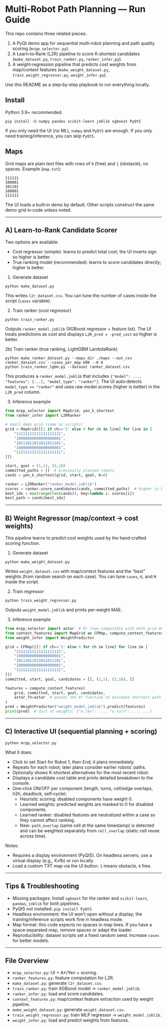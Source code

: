 # Multi‑Robot Path Planning — Run Guide

This repo contains three related pieces:

1) A PyQt demo app for sequential multi‑robot planning and path quality scoring (`mrpp_selector.py`).
2) A Learn‑to‑Rank (L2R) pipeline to score K‑shortest candidates (`make_dataset.py`, `train_ranker.py`, `ranker_infer.py`).
3) A weight‑regression pipeline that predicts cost weights from map/context features (`make_weight_dataset.py`, `train_weight_regressor.py`, `weight_infer.py`).

Use this README as a step‑by‑step playbook to run everything locally.

## Install

Python 3.9+ recommended.

```
pip install -U numpy pandas scikit-learn joblib xgboost PyQt5
```

If you only need the UI (no ML), `numpy` and `PyQt5` are enough. If you only need training/inference, you can skip `PyQt5`.

## Maps

Grid maps are plain text files with rows of `0` (free) and `1` (obstacle), no spaces. Example (`map.txt`):

```
111111
100001
101101
100001
111111
```

The UI loads a built‑in demo by default. Other scripts construct the same demo grid in‑code unless noted.

---

## A) Learn‑to‑Rank Candidate Scorer

Two options are available:

- Cost regressor (simple): learns to predict total cost; the UI inverts sign so higher is better.
- True ranking model (recommended): learns to score candidates directly; higher is better.

1) Generate dataset

```
python make_dataset.py
```

This writes `l2r_dataset.csv`. You can tune the number of cases inside the script (`cases` variable).

2) Train ranker (cost regressor)

```
python train_ranker.py
```

Outputs `ranker_model.joblib` (XGBoost regressor + feature list). The UI treats predictions as cost and displays `L2R_pred = -pred_cost` so higher is better.

2b) Train ranker (true ranking, LightGBM LambdaRank)

```
python make_ranker_dataset.py --maps_dir ./maps --out_csv ranker_dataset.csv --cases_per_map 600 --K 8
python train_ranker_lgbm.py --dataset ranker_dataset.csv
```

This produces a `ranker_model.joblib` that includes `{"model": ..., "features": [...], "model_type": "ranker"}`.
The UI auto‑detects `model_type == "ranker"` and uses raw model scores (higher is better) in the `L2R_pred` column.

3) Inference example

```python
from mrpp_selector import MapGrid, yen_k_shortest
from ranker_infer import L2RRanker

# small demo grid (same as scripts)
grid = MapGrid([[1 if ch=='1' else 0 for ch in line] for line in [
    "11111111111111111111",
    "10000000000000000001",
    "10111011011011011101",
    "10000000000000000001",
    "11111111111111111111",
]])

start, goal = (1,1), (3,18)
committed_paths = []  # previously planned robots
cands = yen_k_shortest(grid, start, goal, K=8)

ranker = L2RRanker("ranker_model.joblib")
scores = ranker.score_candidates(cands, committed_paths)  # higher is better
best_idx = max(range(len(cands)), key=lambda i: scores[i])
best_path = cands[best_idx]
```

---

## B) Weight Regressor (map/context → cost weights)

This pipeline learns to predict cost weights used by the hand‑crafted scoring function.

1) Generate dataset

```
python make_weight_dataset.py
```

Writes `weight_dataset.csv` with map/context features and the “best” weights (from random search on each case). You can tune `cases`, `K`, and `M` inside the script.

2) Train regressor

```
python train_weight_regressor.py
```

Outputs `weight_model.joblib` and prints per‑weight MAE.

3) Inference example

```python
from mrpp_selector import astar  # A* (now compatible with both grid APIs)
from context_features import MapGrid as CFMap, compute_context_features
from weight_infer import WeightPredictor

grid = CFMap([[1 if ch=='1' else 0 for ch in line] for line in [
    "11111111111111111111",
    "10000000000000000001",
    "10111011011011011101",
    "10000000000000000001",
    "11111111111111111111",
]])
committed, start, goal, candidates = [], (1,1), (3,18), []

features = compute_context_features(
    grid, committed, start, goal, candidates,
    astar_fn=astar  # passes the A* function to estimate shortest path length
)
pred = WeightPredictor("weight_model.joblib").predict(features)
print(pred)  # dict of weights: {"w_len": ..., "w_turn": ..., ...}
```

---

## C) Interactive UI (sequential planning + scoring)

```
python mrpp_selector.py
```

What it does:
- Click to set Start for Robot 1, then End; it plans immediately.
- Repeats for each robot; later plans consider earlier robots’ paths.
- Optionally shows K‑shortest alternatives for the most recent robot.
- Displays a candidate cost table and prints detailed breakdown to the console.
- One‑click ON/OFF per component (length, turns, cell/edge overlaps, h2h, deadlock, self‑cycle):
  - Heuristic scoring: disabled components have weight 0.
  - Learned weights: predicted weights are masked to 0 for disabled components.
  - Learned ranker: disabled features are neutralized within a case so they cannot affect ranking.
  - New: `path_overlap` (same cell at the same timestamp) is detected and can be weighted separately from `cell_overlap` (static cell reuse across time).

Notes:
- Requires a display environment (PyQt5). On headless servers, use a virtual display (e.g., Xvfb) or run locally.
- Load a custom TXT map via the UI button. `1` means obstacle, `0` free.

---

## Tips & Troubleshooting

- Missing packages: Install `xgboost` for the ranker and `scikit-learn`, `pandas`, `joblib` for both pipelines.
- PyQt5 not installed: `pip install PyQt5`.
- Headless environment: the UI won’t open without a display; the training/inference scripts work fine in headless mode.
- Map format: this code expects no spaces in map lines. If you have a space‑separated map, remove spaces or adapt the loader.
- Reproducibility: dataset scripts set a fixed random seed. Increase `cases` for better models.

---

## File Overview

- `mrpp_selector.py`: UI + A*/Yen + scoring.
- `ranker_features.py`: feature computation for L2R.
- `make_dataset.py`: generate `l2r_dataset.csv`.
- `train_ranker.py`: train XGBoost model → `ranker_model.joblib`.
- `ranker_infer.py`: load and score candidates.
- `context_features.py`: map/context feature extraction used by weight pipeline.
- `make_weight_dataset.py`: generate `weight_dataset.csv`.
- `train_weight_regressor.py`: train MLP regressor → `weight_model.joblib`.
- `weight_infer.py`: load and predict weights from features.
